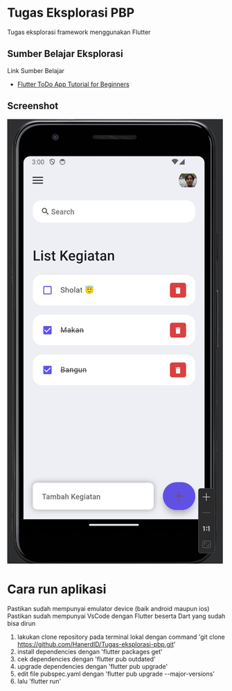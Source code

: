 # Tugas Eksplorasi PBP

Tugas eksplorasi framework menggunakan Flutter

## Sumber Belajar Eksplorasi
Link Sumber Belajar
- [Flutter ToDo App Tutorial for Beginners](https://youtu.be/K4P5DZ9TRns)

## Screenshot
![Flutter todo app](./display.png)

# Cara run aplikasi
Pastikan sudah mempunyai emulator device (baik android maupun ios)
Pastikan sudah mempunyai VsCode dengan Flutter beserta Dart yang sudah bisa dirun

1. lakukan clone repository pada terminal lokal dengan command 'git clone https://github.com/HanerdID/Tugas-eksplorasi-pbp.git'
2. install dependencies dengan 'flutter packages get'
3. cek dependencies dengan 'flutter pub outdated'
4. upgrade dependencies dengan 'flutter pub upgrade'
5. edit file pubspec.yaml dengan 'flutter pub upgrade --major-versions'
6. lalu 'flutter run'
